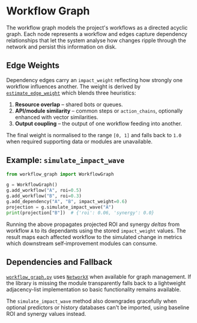 # Workflow Graph

The workflow graph models the project's workflows as a directed acyclic graph. Each node represents a workflow and edges capture dependency relationships that let the system analyse how changes ripple through the network and persist this information on disk.

## Edge Weights

Dependency edges carry an `impact_weight` reflecting how strongly one workflow influences another. The weight is derived by [`estimate_edge_weight`](../workflow_graph.py) which blends three heuristics:

1. **Resource overlap** – shared bots or queues.
2. **API/module similarity** – common steps or `action_chains`, optionally enhanced with vector similarities.
3. **Output coupling** – the output of one workflow feeding into another.

The final weight is normalised to the range `[0, 1]` and falls back to `1.0` when required supporting data or modules are unavailable.

## Example: `simulate_impact_wave`

```python
from workflow_graph import WorkflowGraph

g = WorkflowGraph()
g.add_workflow("A", roi=0.5)
g.add_workflow("B", roi=0.3)
g.add_dependency("A", "B", impact_weight=0.6)
projection = g.simulate_impact_wave("A")
print(projection["B"])  # {'roi': 0.06, 'synergy': 0.0}
```

Running the above propagates projected ROI and synergy *deltas* from workflow `A`
to its dependants using the stored `impact_weight` values.  The result maps each
affected workflow to the simulated change in metrics which downstream
self‑improvement modules can consume.

## Dependencies and Fallback

[`workflow_graph.py`](../workflow_graph.py) uses [`NetworkX`](https://networkx.org) when available for graph management. If the library is missing the module transparently falls back to a lightweight adjacency-list implementation so basic functionality remains available.

The `simulate_impact_wave` method also downgrades gracefully when optional predictors or history databases can't be imported, using baseline ROI and synergy values instead.
